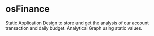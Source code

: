 # osFinance
Static Application Design to store and get the analysis of our account transaction and daily budget. Analytical Graph using static values.
